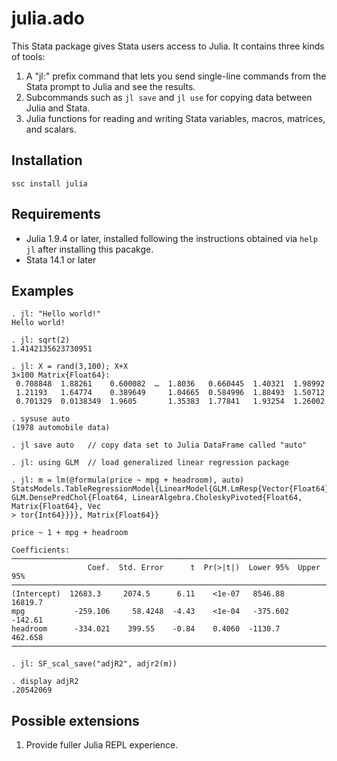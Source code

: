 # julia.ado
This Stata package gives Stata users access to Julia. It contains three kinds of tools:
1.  A "jl:" prefix command that lets you send single-line commands from the Stata prompt to Julia and see the results.
2.  Subcommands such as `jl save` and `jl use` for copying data between Julia and Stata.
3.  Julia functions for reading and writing Stata variables, macros, matrices, and scalars.

## Installation
```
ssc install julia
```

## Requirements
* Julia 1.9.4 or later, installed following the instructions obtained via `help jl` after installing this pacakge.
* Stata 14.1 or later
  
## Examples

```
. jl: "Hello world!"
Hello world!

. jl: sqrt(2)
1.4142135623730951

. jl: X = rand(3,100); X+X
3×100 Matrix{Float64}:
 0.708848  1.88261    0.600082  …  1.8036   0.660445  1.40321  1.98992
 1.21193   1.64774    0.389649     1.04665  0.584996  1.88493  1.50712
 0.701329  0.0138349  1.9605       1.35383  1.77841   1.93254  1.26002

. sysuse auto
(1978 automobile data)

. jl save auto   // copy data set to Julia DataFrame called "auto"

. jl: using GLM  // load generalized linear regression package

. jl: m = lm(@formula(price ~ mpg + headroom), auto)
StatsModels.TableRegressionModel{LinearModel{GLM.LmResp{Vector{Float64}}, GLM.DensePredChol{Float64, LinearAlgebra.CholeskyPivoted{Float64, Matrix{Float64}, Vec
> tor{Int64}}}}, Matrix{Float64}}

price ~ 1 + mpg + headroom

Coefficients:
─────────────────────────────────────────────────────────────────────────
                 Coef.  Std. Error      t  Pr(>|t|)  Lower 95%  Upper 95%
─────────────────────────────────────────────────────────────────────────
(Intercept)  12683.3     2074.5      6.11    <1e-07   8546.88   16819.7
mpg           -259.106     58.4248  -4.43    <1e-04   -375.602   -142.61
headroom      -334.021    399.55    -0.84    0.4060  -1130.7      462.658
─────────────────────────────────────────────────────────────────────────

. jl: SF_scal_save("adjR2", adjr2(m))

. display adjR2
.20542069
```

## Possible extensions
1. Provide fuller Julia REPL experience.
